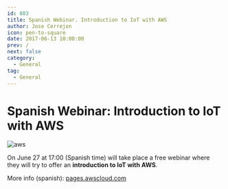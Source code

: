 ```yaml
---
id: 803
title: Spanish Webinar. Introduction to IoT with AWS
author: Jose Cerrejon
icon: pen-to-square
date: 2017-06-13 10:00:00
prev: /
next: false
category:
  - General
tag:
  - General
---
```


# Spanish Webinar: Introduction to IoT with AWS

![aws](/images/2016/06/aws.png)

On June 27 at 17:00 (Spanish time) will take place a free webinar where they will try to offer an **introduction to IoT with AWS**.

More info (spanish): [pages.awscloud.com](https://pages.awscloud.com/webinar-introiot-20170627.html)